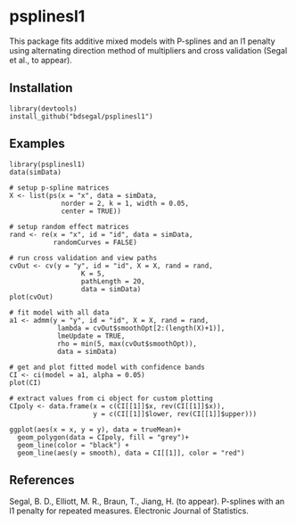 # psplinesl1
This package fits additive mixed models with P-splines and an l1 penalty using alternating direction method of multipliers and cross validation (Segal et al., to appear).

## Installation
```{r}
library(devtools)
install_github("bdsegal/psplinesl1")
```

## Examples
```{r}
library(psplinesl1)
data(simData)

# setup p-spline matrices
X <- list(ps(x = "x", data = simData, 
             norder = 2, k = 1, width = 0.05,
             center = TRUE))

# setup random effect matrices
rand <- re(x = "x", id = "id", data = simData,
           randomCurves = FALSE)

# run cross validation and view paths
cvOut <- cv(y = "y", id = "id", X = X, rand = rand,
                  K = 5,
                  pathLength = 20,
                  data = simData)
plot(cvOut)

# fit model with all data
a1 <- admm(y = "y", id = "id", X = X, rand = rand,
            lambda = cvOut$smoothOpt[2:(length(X)+1)],
            lmeUpdate = TRUE,
            rho = min(5, max(cvOut$smoothOpt)),
            data = simData)

# get and plot fitted model with confidence bands
CI <- ci(model = a1, alpha = 0.05)
plot(CI)

# extract values from ci object for custom plotting
CIpoly <- data.frame(x = c(CI[[1]]$x, rev(CI[[1]]$x)), 
                     y = c(CI[[1]]$lower, rev(CI[[1]]$upper)))

ggplot(aes(x = x, y = y), data = trueMean)+
  geom_polygon(data = CIpoly, fill = "grey")+
  geom_line(color = "black") +
  geom_line(aes(y = smooth), data = CI[[1]], color = "red")
```

## References
Segal, B. D., Elliott, M. R., Braun, T., Jiang, H. (to appear). P-splines with an l1 penalty for repeated measures. Electronic Journal of Statistics.